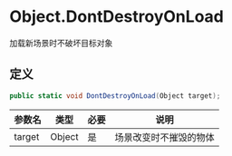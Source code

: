 # Object.DontDestroyOnLoad

加载新场景时不破坏目标对象

## 定义

```csharp
public static void DontDestroyOnLoad(Object target);
```

| 参数名 | 类型   | 必要 | 说明                   |
| ------ | ------ | ---- | ---------------------- |
| target | Object | 是   | 场景改变时不摧毁的物体 |

